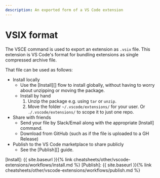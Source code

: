 ```yaml
---
description: An exported form of a VS Code extension
---
```

# VSIX format


The VSCE command is used to export an extension as `.vsix` file. This extension is VS Code's format for bundling extensions as single compressed archive file.

That file can be used as follows:

- Install locally
    - Use the [Install][] flow to install globally, without having to worry about unzipping or moving the package.
    - Install by hand
        1. Unzip the package e.g. using `tar` or `unzip`.
        2. Move the folder `~/.vscode/extensions/` for your user. Or `./.vscode/extensions/` to scope it to just one repo.
- Share with friends
    - Send your file by Slack/Email along with the appropriate [Install] command.
    - Download from GitHub (such as if the file is uploaded to a GH Release)
- Publish to the VS Code marketplace to share publicly
    - See the [Publish][] guide.

[Install]: {{ site.baseurl }}{% link cheatsheets/other/vscode-extensions/workflows/install.md %}
[Publish]: {{ site.baseurl }}{% link cheatsheets/other/vscode-extensions/workflows/publish.md %}
